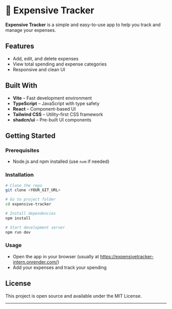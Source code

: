 # 💸 Expensive Tracker

**Expensive Tracker** is a simple and easy-to-use app to help you track and manage your expenses.

## Features

* Add, edit, and delete expenses
* View total spending and expense categories
* Responsive and clean UI

## Built With

* **Vite** – Fast development environment
* **TypeScript** – JavaScript with type safety
* **React** – Component-based UI
* **Tailwind CSS** – Utility-first CSS framework
* **shadcn/ui** – Pre-built UI components

## Getting Started

### Prerequisites

* Node.js and npm installed (use `nvm` if needed)

### Installation

```bash
# Clone the repo
git clone <YOUR_GIT_URL>

# Go to project folder
cd expensive-tracker

# Install dependencies
npm install

# Start development server
npm run dev
```

### Usage

* Open the app in your browser (usually at https://expensivetracker-intern.onrender.com/)
* Add your expenses and track your spending

## License

This project is open source and available under the MIT License.

---
